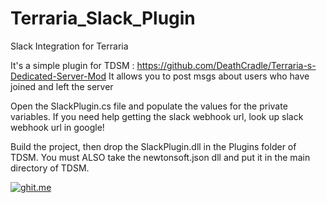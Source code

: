 # Terraria_Slack_Plugin
Slack Integration for Terraria

It's a simple plugin for TDSM : https://github.com/DeathCradle/Terraria-s-Dedicated-Server-Mod
It allows you to post msgs about users who have joined and left the server

Open the SlackPlugin.cs file and populate the values for the private variables. If you need help getting the slack webhook url, 
look up slack webhook url in google!

Build the project, then drop the SlackPlugin.dll in the Plugins folder of TDSM. You must ALSO take the newtonsoft.json dll
and put it in the main directory of TDSM. 

[![ghit.me](https://ghit.me/badge.svg?repo=swrhim/Terraria_Slack_Plugin)](https://ghit.me/repo/swrhim/Terraria_Slack_Plugin)
